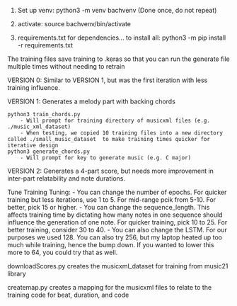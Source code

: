 1. Set up venv: python3 -m venv bachvenv (Done once, do not repeat)

2. activate: source bachvenv/bin/activate

3. requirements.txt for dependencies... to install all: python3 -m pip install -r requirements.txt


The training files save training to .keras so that you can run the generate file multiple times without needing to retrain


VERSION 0:
Similar to VERSION 1, but was the first iteration with less training influence.

VERSION 1:
Generates a melody part with backing chords

    python3 train_chords.py
        - Will prompt for training directory of musicxml files (e.g. ./music_xml_dataset)
        - When testing, we copied 10 training files into a new directory called ./small_music_dataset  to make training times quicker for iterative design
    python3 generate_chords.py
        - Will prompt for key to generate music (e.g. C major)


VERSION 2:
Generates a 4-part score, but needs more improvement in inter-part relatability and note durations.





Tune Training Tuning:
    - You can change the number of epochs. For quicker training but less iterations, use 1 to 5. For mid-range pcik from 5-10. For better, pick 15 or higher.
    - You can change the sequence_length. This affects training time by dictating how many notes in one sequence should influence the generation of one note. For quicker training, pick 10 to 25. For better training, consider 30 to 40.
    - You can also change the LSTM. For our purposes we used 128. You can also try 256, but my laptop heated up too much while training, hence the bump down. If you wanted to lower this more to 64, you could try that as well.


downloadScores.py creates the musicxml_dataset for training from music21 library

createmap.py creates a mapping for the musicxml files to relate to the training code for beat, duration, and code